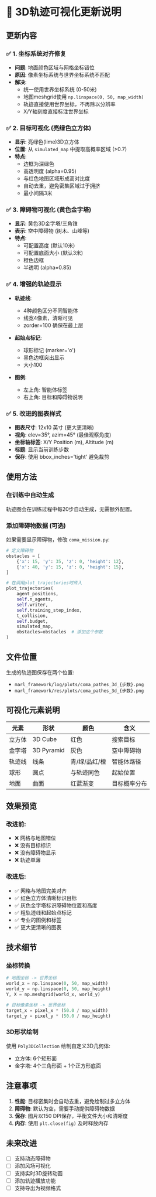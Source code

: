 # 🎨 3D轨迹可视化更新说明

## 更新内容

### ✅ 1. 坐标系统对齐修复
- **问题**: 地面颜色区域与网格坐标错位
- **原因**: 像素坐标系统与世界坐标系统不匹配
- **解决**: 
  - 统一使用世界坐标系统 (0-50米)
  - 地图meshgrid使用 `np.linspace(0, 50, map_width)`
  - 轨迹直接使用世界坐标，不再除以分辨率
  - X/Y轴刻度直接标注世界坐标

### ✅ 2. 目标可视化 (亮绿色立方体)
- **显示**: 亮绿色(lime)3D立方体
- **位置**: 从 `simulated_map` 中提取高概率区域 (>0.7)
- **特点**:
  - 边框为深绿色
  - 高透明度 (alpha=0.95)
  - 与红色地图区域形成高对比度
  - 自动去重，避免密集区域过于拥挤
  - 最小间隔3米

### ✅ 3. 障碍物可视化 (黄色金字塔)
- **显示**: 黄色3D金字塔/三角锥
- **表示**: 空中障碍物 (树木、山峰等)
- **特点**:
  - 可配置高度 (默认10米)
  - 可配置底面大小 (默认3米)
  - 橙色边框
  - 半透明 (alpha=0.85)

### ✅ 4. 增强的轨迹显示
- **轨迹线**: 
  - 4种颜色区分不同智能体
  - 线宽4像素，清晰可见
  - zorder=100 确保在最上层
  
- **起始点标记**:
  - 球形标记 (marker='o')
  - 黑色边框突出显示
  - 大小100

- **图例**:
  - 左上角: 智能体标签
  - 右上角: 目标和障碍物说明

### ✅ 5. 改进的图表样式
- **图表尺寸**: 12x10 英寸 (更大更清晰)
- **视角**: elev=35°, azim=45° (最佳观察角度)
- **坐标轴标签**: X/Y Position (m), Altitude (m)
- **标题**: 显示当前训练步数
- **保存**: 使用 bbox_inches='tight' 避免裁剪

## 使用方法

### 在训练中自动生成
轨迹图会在训练过程中每20步自动生成，无需额外配置。

### 添加障碍物数据 (可选)
如果需要显示障碍物，修改 `coma_mission.py`:

```python
# 定义障碍物
obstacles = [
    {'x': 15, 'y': 35, 'z': 0, 'height': 12},
    {'x': 40, 'y': 15, 'z': 0, 'height': 15},
]

# 在调用plot_trajectories时传入
plot_trajectories(
    agent_positions,
    self.n_agents,
    self.writer,
    self.training_step_index,
    t_collision,
    self.budget,
    simulated_map,
    obstacles=obstacles  # 添加这个参数
)
```

## 文件位置

生成的轨迹图保存在两个位置:
- `marl_framework/log/plots/coma_pathes_3d_{步数}.png`
- `marl_framework/res/plots/coma_pathes_3d_{步数}.png`

## 可视化元素说明

| 元素 | 形状 | 颜色 | 含义 |
|------|------|------|------|
| 立方体 | 3D Cube | 红色 | 搜索目标 |
| 金字塔 | 3D Pyramid | 灰色 | 空中障碍物 |
| 轨迹线 | 线条 | 青/绿/品红/橙 | 智能体路径 |
| 球形 | 圆点 | 与轨迹同色 | 起始位置 |
| 地面 | 曲面 | 红蓝渐变 | 目标概率分布 |

## 效果预览

### 改进前:
- ❌ 网格与地图错位
- ❌ 没有目标标识
- ❌ 没有障碍物显示
- ❌ 轨迹单薄

### 改进后:
- ✅ 网格与地图完美对齐
- ✅ 红色立方体清晰标识目标
- ✅ 灰色金字塔标识障碍物位置和高度
- ✅ 粗轨迹线和起始点标记
- ✅ 专业的图例和标签
- ✅ 更大更清晰的图表

## 技术细节

### 坐标转换
```python
# 地图坐标 -> 世界坐标
world_x = np.linspace(0, 50, map_width)
world_y = np.linspace(0, 50, map_height)
Y, X = np.meshgrid(world_x, world_y)

# 目标像素坐标 -> 世界坐标
target_x = pixel_x * (50.0 / map_width)
target_y = pixel_y * (50.0 / map_height)
```

### 3D形状绘制
使用 `Poly3DCollection` 绘制自定义3D几何体:
- 立方体: 6个矩形面
- 金字塔: 4个三角形面 + 1个正方形底面

## 注意事项

1. **性能**: 目标密集时会自动去重，避免绘制过多立方体
2. **障碍物**: 默认为空，需要手动提供障碍物数据
3. **保存**: 图片以150 DPI保存，平衡文件大小和清晰度
4. **内存**: 使用 `plt.close(fig)` 及时释放内存

## 未来改进

- [ ] 支持动态障碍物
- [ ] 添加风场可视化
- [ ] 支持实时3D旋转动画
- [ ] 添加轨迹播放功能
- [ ] 支持导出为视频格式
